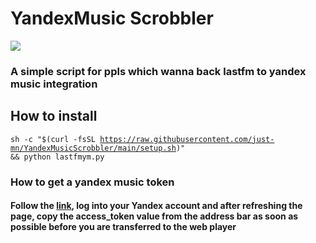 # YandexMusic Scrobbler
![](https://img.shields.io/github/license/vilander1337/WeatherMod?color=B34AEE)
<br>
### A simple script for ppls which wanna back lastfm to yandex music integration
## How to install
<code>sh -c "$(curl -fsSL https://raw.githubusercontent.com/just-mn/YandexMusicScrobbler/main/setup.sh)" && python lastfmym.py</code>
### How to get a yandex music token
#### Follow the [link](https://oauth.yandex.com/authorize?response_type=token&client_id=23cabbbdc6cd418abb4b39c32c41195d), log into your Yandex account and after refreshing the page, copy the access_token value from the address bar as soon as possible before you are transferred to the web player